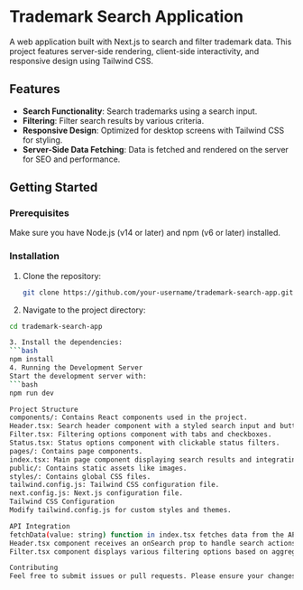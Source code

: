# Trademark Search Application

A web application built with Next.js to search and filter trademark data. This project features server-side rendering, client-side interactivity, and responsive design using Tailwind CSS.

## Features

- **Search Functionality**: Search trademarks using a search input.
- **Filtering**: Filter search results by various criteria.
- **Responsive Design**: Optimized for desktop screens with Tailwind CSS for styling.
- **Server-Side Data Fetching**: Data is fetched and rendered on the server for SEO and performance.

## Getting Started

### Prerequisites

Make sure you have Node.js (v14 or later) and npm (v6 or later) installed.

### Installation

1. Clone the repository:

   ```bash
   git clone https://github.com/your-username/trademark-search-app.git

2. Navigate to the project directory:
  ```bash
  cd trademark-search-app

3. Install the dependencies:
  ```bash
  npm install
4. Running the Development Server
Start the development server with:
  ```bash
  npm run dev

Project Structure
  components/: Contains React components used in the project.
  Header.tsx: Search header component with a styled search input and button.
  Filter.tsx: Filtering options component with tabs and checkboxes.
  Status.tsx: Status options component with clickable status filters.
  pages/: Contains page components.
  index.tsx: Main page component displaying search results and integrating Header, Filter, and Status.
  public/: Contains static assets like images.
  styles/: Contains global CSS files.
  tailwind.config.js: Tailwind CSS configuration file.
  next.config.js: Next.js configuration file.
  Tailwind CSS Configuration
  Modify tailwind.config.js for custom styles and themes.

API Integration
  fetchData(value: string) function in index.tsx fetches data from the API based on the search term.
  Header.tsx component receives an onSearch prop to handle search actions.
  Filter.tsx component displays various filtering options based on aggregations.

Contributing
  Feel free to submit issues or pull requests. Please ensure your changes adhere to the project's coding standards.

